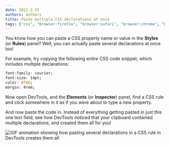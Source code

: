 ```yaml
---
date: 2022-2-25
authors: authors
title: Paste multiple CSS declarations at once
tags: ["css", "browser:firefox", "browser:safari", "browser:chrome", "browser:edge"]
---
```

You know how you can paste a CSS property name or value in the **Styles** (or **Rules**) panel? Well, you can actually paste several declarations at once too!

For example, try copying the following entire CSS code snippet, which includes multiple declarations:

```css
font-family: courier;
font-size: 14pt;
color: #f06;
margin: 4rem;
```

Now open DevTools, and the **Elements** (or **Inspector**) panel, find a CSS rule and click somewhere in it as if you were about to type a new property.

And now paste the code in. Instead of everything getting pasted in just this one text field, see how DevTools noticed that your clipboard contained multiple declarations, and created them all for you!

![GIF animation showing how pasting several declarations in a CSS rule in DevTools creates them all](/assets/img/paste-several-css-declarations.gif)
